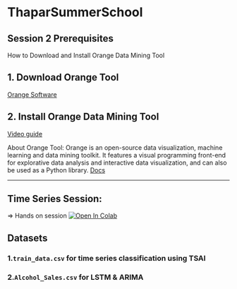 # ThaparSummerSchool
## Session 2 Prerequisites

How to Download and Install Orange Data Mining Tool <br>

## 1. Download Orange Tool

[Orange Software](https://orange.biolab.si/download/)


## 2. Install Orange Data Mining Tool

[Video guide](https://www.youtube.com/watch?v=_vgslAii7ho)

About Orange Tool: Orange is an open-source data visualization, machine learning and data mining toolkit. It features a visual programming front-end for explorative data analysis and interactive data visualization, and can also be used as a Python library. [Docs](https://orange.biolab.si/docs/)

--------------------------------------------------------------------------------------------------------------------------------

## Time Series Session:

=> Hands on session [![Open In Colab](https://colab.research.google.com/assets/colab-badge.svg)](https://colab.research.google.com/drive/1ikAgGcgW4J5sz_EfCbBW31YdgY0FQFZu?usp=sharing) <br>

## Datasets
### 1.```train_data.csv``` for time series classification using TSAI
### 2.```Alcohol_Sales.csv``` for LSTM & ARIMA
